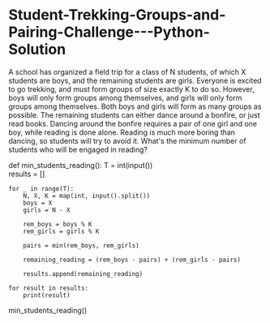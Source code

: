 # Student-Trekking-Groups-and-Pairing-Challenge---Python-Solution

A school has organized a field trip for a class of N students, of which X students are boys, and the remaining students are girls.
Everyone is excited to go trekking, and must form groups of size exactly K to do so. However, boys will only form groups among themselves, and girls will only form groups among themselves.
Both boys and girls will form as many groups as possible.
The remaining students can either dance around a bonfire, or just read books.
Dancing around the bonfire requires a pair of one girl and one boy, while reading is done alone.
Reading is much more boring than dancing, so students will try to avoid it. What's the minimum number of students who will be engaged in reading?

def min_students_reading():
    T = int(input())  
    results = []
    
    for _ in range(T):
        N, X, K = map(int, input().split())  
        boys = X
        girls = N - X
        
        rem_boys = boys % K
        rem_girls = girls % K
        
        pairs = min(rem_boys, rem_girls)
        
        remaining_reading = (rem_boys - pairs) + (rem_girls - pairs)
        
        results.append(remaining_reading)
    
    for result in results:
        print(result)

min_students_reading()
